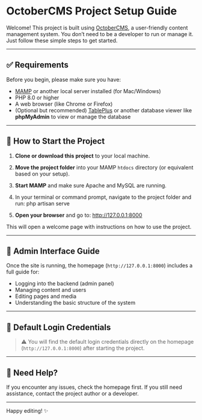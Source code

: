 # OctoberCMS Project Setup Guide

Welcome! This project is built using [OctoberCMS](https://octobercms.com/), a user-friendly content management system. You don’t need to be a developer to run or manage it. Just follow these simple steps to get started.

---

## ✅ Requirements

Before you begin, please make sure you have:

- [MAMP](https://www.mamp.info/en/) or another local server installed (for Mac/Windows)
- PHP 8.0 or higher
- A web browser (like Chrome or Firefox)
- (Optional but recommended) [TablePlus](https://tableplus.com/) or another database viewer like **phpMyAdmin** to view or manage the database

---

## 🚀 How to Start the Project

1. **Clone or download this project** to your local machine.

2. **Move the project folder** into your MAMP `htdocs` directory (or equivalent based on your setup).

3. **Start MAMP** and make sure Apache and MySQL are running.

4. In your terminal or command prompt, navigate to the project folder and run: php artisan serve


5. **Open your browser** and go to: http://127.0.0.1:8000


This will open a welcome page with instructions on how to use the project.

---

## 📄 Admin Interface Guide

Once the site is running, the homepage (`http://127.0.0.1:8000`) includes a full guide for:

- Logging into the backend (admin panel)
- Managing content and users
- Editing pages and media
- Understanding the basic structure of the system

---

## 🔐 Default Login Credentials

> ⚠️ You will find the default login credentials directly on the homepage (`http://127.0.0.1:8000`) after starting the project.

---

## 🧠 Need Help?

If you encounter any issues, check the homepage first. If you still need assistance, contact the project author or a developer.

---

Happy editing! ✨

